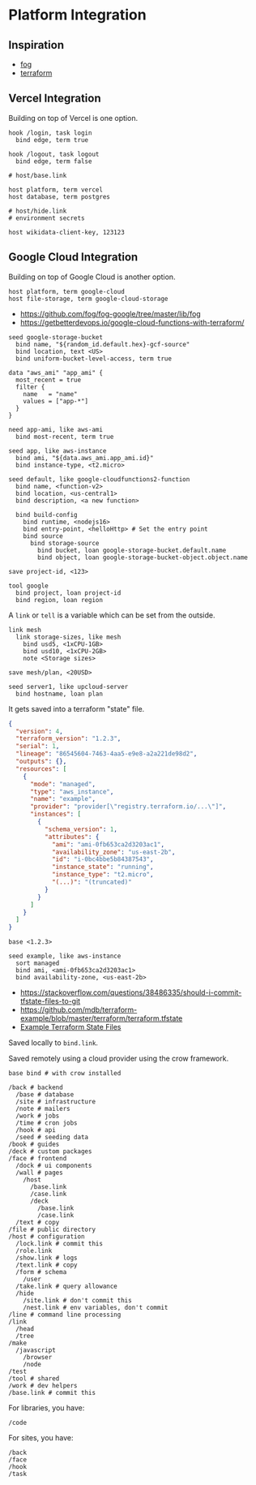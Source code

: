 # Platform Integration

## Inspiration

- [fog](https://github.com/fog/fog)
- [terraform](https://github.com/hashicorp/terraform)

## Vercel Integration

Building on top of Vercel is one option.

```
hook /login, task login
  bind edge, term true

hook /logout, task logout
  bind edge, term false
```

```
# host/base.link

host platform, term vercel
host database, term postgres
```

```
# host/hide.link
# environment secrets

host wikidata-client-key, 123123
```

## Google Cloud Integration

Building on top of Google Cloud is another option.

```
host platform, term google-cloud
host file-storage, term google-cloud-storage
```

- https://github.com/fog/fog-google/tree/master/lib/fog
- https://getbetterdevops.io/google-cloud-functions-with-terraform/

```
seed google-storage-bucket
  bind name, "${random_id.default.hex}-gcf-source"
  bind location, text <US>
  bind uniform-bucket-level-access, term true

data "aws_ami" "app_ami" {
  most_recent = true
  filter {
    name   = "name"
    values = ["app-*"]
  }
}

need app-ami, like aws-ami
  bind most-recent, term true

seed app, like aws-instance
  bind ami, "${data.aws_ami.app_ami.id}"
  bind instance-type, <t2.micro>

seed default, like google-cloudfunctions2-function
  bind name, <function-v2>
  bind location, <us-central1>
  bind description, <a new function>

  bind build-config
    bind runtime, <nodejs16>
    bind entry-point, <helloHttp> # Set the entry point
    bind source
      bind storage-source
        bind bucket, loan google-storage-bucket.default.name
        bind object, loan google-storage-bucket-object.object.name

save project-id, <123>

tool google
  bind project, loan project-id
  bind region, loan region
```

A `link` or `tell` is a variable which can be set from the outside.

```
link mesh
  link storage-sizes, like mesh
    bind usd5, <1xCPU-1GB>
    bind usd10, <1xCPU-2GB>
    note <Storage sizes>

save mesh/plan, <20USD>
```

```
seed server1, like upcloud-server
  bind hostname, loan plan
```

It gets saved into a terraform "state" file.

```json
{
  "version": 4,
  "terraform_version": "1.2.3",
  "serial": 1,
  "lineage": "86545604-7463-4aa5-e9e8-a2a221de98d2",
  "outputs": {},
  "resources": [
    {
      "mode": "managed",
      "type": "aws_instance",
      "name": "example",
      "provider": "provider[\"registry.terraform.io/...\"]",
      "instances": [
        {
          "schema_version": 1,
          "attributes": {
            "ami": "ami-0fb653ca2d3203ac1",
            "availability_zone": "us-east-2b",
            "id": "i-0bc4bbe5b84387543",
            "instance_state": "running",
            "instance_type": "t2.micro",
            "(...)": "(truncated)"
          }
        }
      ]
    }
  ]
}
```

```
base <1.2.3>

seed example, like aws-instance
  sort managed
  bind ami, <ami-0fb653ca2d3203ac1>
  bind availability-zone, <us-east-2b>
```

- https://stackoverflow.com/questions/38486335/should-i-commit-tfstate-files-to-git
- https://github.com/mdb/terraform-example/blob/master/terraform/terraform.tfstate
- [Example Terraform State Files](https://gist.github.com/lancejpollard/1fbf133fdfd2bfcf96a29705ffd2e385)

Saved locally to `bind.link`.

Saved remotely using a cloud provider using the crow framework.

```
base bind # with crow installed
```

```
/back # backend
  /base # database
  /site # infrastructure
  /note # mailers
  /work # jobs
  /time # cron jobs
  /hook # api
  /seed # seeding data
/book # guides
/deck # custom packages
/face # frontend
  /dock # ui components
  /wall # pages
    /host
      /base.link
      /case.link
      /deck
        /base.link
        /case.link
  /text # copy
/file # public directory
/host # configuration
  /lock.link # commit this
  /role.link
  /show.link # logs
  /text.link # copy
  /form # schema
    /user
  /take.link # query allowance
  /hide
    /site.link # don't commit this
    /nest.link # env variables, don't commit
/line # command line processing
/link
  /head
  /tree
/make
  /javascript
    /browser
    /node
/test
/tool # shared
/work # dev helpers
/base.link # commit this
```

For libraries, you have:

```
/code
```

For sites, you have:

```
/back
/face
/hook
/task
```
